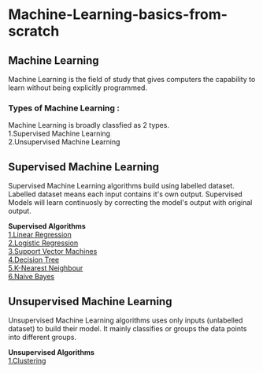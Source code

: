 # Machine-Learning-basics-from-scratch

## Machine Learning </br>
Machine Learning is the field of study that gives computers the capability to learn without being explicitly programmed.

### Types of Machine Learning : </br>
Machine Learning is broadly classfied as 2 types. </br>
1.Supervised Machine Learning </br>
2.Unsupervised Machine Learning </br>

## Supervised Machine Learning </br>
Supervised Machine Learning algorithms build using labelled dataset. Labelled dataset means each input contains it's own output. Supervised Models will learn continuosly by correcting the model's output with original output.

**Supervised Algorithms** </br>
[1.Linear Regression](https://github.com/JeyrajK/Machine-Learning-basics-from-scratch/tree/master/Regression) </br>
[2.Logistic Regression](https://github.com/JeyrajK/Machine-Learning-basics-from-scratch/tree/master/Logistic%20Regression) </br>
[3.Support Vector Machines](https://github.com/JeyrajK/Machine-Learning-basics-from-scratch/tree/master/SVM) </br>
[4.Decision Tree](https://github.com/JeyrajK/Machine-Learning-basics-from-scratch/tree/master/Decision%20tree) </br>
[5.K-Nearest Neighbour](https://github.com/JeyrajK/Machine-Learning-basics-from-scratch/tree/master/KNN) </br>
[6.Naive Bayes](https://github.com/JeyrajK/Machine-Learning-basics-from-scratch/tree/master/Naive_Bayes)


## Unsupervised Machine Learning </br>
Unsupervised Machine Learning algorithms uses only inputs (unlabelled dataset) to build their model. It mainly classifies or groups the data points into different groups.

**Unsupervised Algorithms** </br>
[1.Clustering](https://github.com/JeyrajK/Machine-Learning-basics-from-scratch/tree/master/Clustering)
